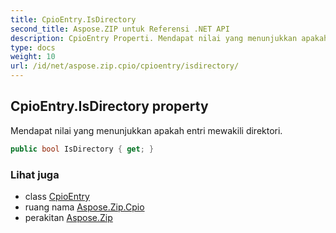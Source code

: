 ```yaml
---
title: CpioEntry.IsDirectory
second_title: Aspose.ZIP untuk Referensi .NET API
description: CpioEntry Properti. Mendapat nilai yang menunjukkan apakah entri mewakili direktori.
type: docs
weight: 10
url: /id/net/aspose.zip.cpio/cpioentry/isdirectory/
---
```

## CpioEntry.IsDirectory property

Mendapat nilai yang menunjukkan apakah entri mewakili direktori.

```csharp
public bool IsDirectory { get; }
```

### Lihat juga

* class [CpioEntry](../)
* ruang nama [Aspose.Zip.Cpio](../../cpioentry/)
* perakitan [Aspose.Zip](../../../)


